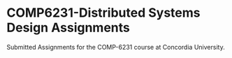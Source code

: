 # COMP6231-Distributed Systems Design Assignments
Submitted Assignments for the COMP-6231 course at Concordia University. 
